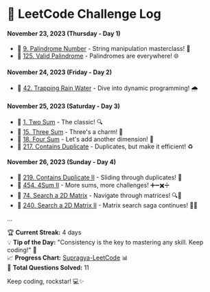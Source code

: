 # 🚀 LeetCode Challenge Log 

#### November 23, 2023 (Thursday - Day 1)
- 🎯 [9. Palindrome Number](https://leetcode.com/problems/palindrome-number/) - String manipulation masterclass! 🔄
- 🎯 [125. Valid Palindrome](https://leetcode.com/problems/valid-palindrome/) - Palindromes are everywhere! 🌐

#### November 24, 2023 (Friday - Day 2)
- 🎯 [42. Trapping Rain Water](https://leetcode.com/problems/trapping-rain-water) - Dive into dynamic programming! 🌧️

#### November 25, 2023 (Saturday - Day 3)
- 🎯 [1. Two Sum](https://leetcode.com/problems/two-sum/) - The classic! 🔍
- 🎯 [15. Three Sum](https://leetcode.com/problems/3sum/) - Three's a charm! 🎲
- 🎯 [18. Four Sum](https://leetcode.com/problems/4sum/) - Let's add another dimension! 🔢
- 🎯 [217. Contains Duplicate](https://leetcode.com/problems/contains-duplicate/) - Duplicates, but make it efficient! ♻️

#### November 26, 2023 (Sunday - Day 4)
- 🎯 [219. Contains Duplicate II](https://leetcode.com/problems/contains-duplicate-ii/) - Sliding through duplicates! 🎢
- 🎯 [454. 4Sum II](https://leetcode.com/problems/4sum-ii/) - More sums, more challenges! ➕➖✖️➗
- 🎯 [74. Search a 2D Matrix](https://leetcode.com/problems/search-a-2d-matrix/) - Navigate through matrices! 🔍📜
- 🎯 [240. Search a 2D Matrix II](https://leetcode.com/problems/search-a-2d-matrix-ii/) - Matrix search saga continues! 🔎🔄

...

🏆 **Current Streak:** 4 days  
💡 **Tip of the Day:** "Consistency is the key to mastering any skill. Keep coding!" 🚀  
📈 **Progress Chart:** [Supragya-LeetCode](https://leetcode.com/Supragya1/) 📊  
🏁 **Total Questions Solved:** 11

Keep coding, rockstar! 💻✨
